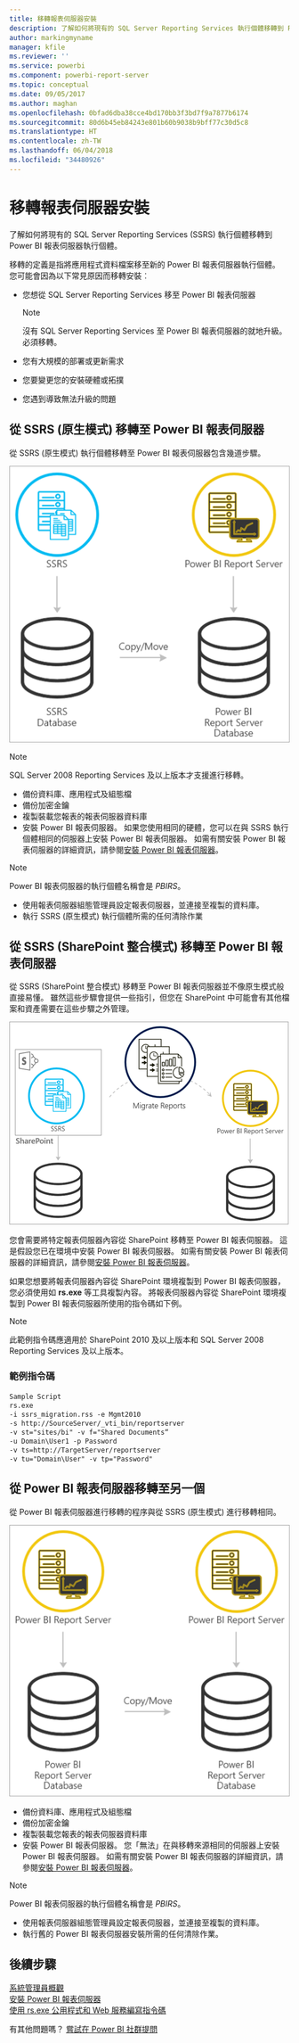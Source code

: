 ```yaml
---
title: 移轉報表伺服器安裝
description: 了解如何將現有的 SQL Server Reporting Services 執行個體移轉到 Power BI 報表伺服器執行個體。
author: markingmyname
manager: kfile
ms.reviewer: ''
ms.service: powerbi
ms.component: powerbi-report-server
ms.topic: conceptual
ms.date: 09/05/2017
ms.author: maghan
ms.openlocfilehash: 0bfad6dba38cce4bd170bb3f3bd7f9a7877b6174
ms.sourcegitcommit: 80d6b45eb84243e801b60b9038b9bff77c30d5c8
ms.translationtype: HT
ms.contentlocale: zh-TW
ms.lasthandoff: 06/04/2018
ms.locfileid: "34480926"
---
```

# <a name="migrate-a-report-server-installation"></a>移轉報表伺服器安裝
了解如何將現有的 SQL Server Reporting Services (SSRS) 執行個體移轉到 Power BI 報表伺服器執行個體。

移轉的定義是指將應用程式資料檔案移至新的 Power BI 報表伺服器執行個體。 您可能會因為以下常見原因而移轉安裝︰

* 您想從 SQL Server Reporting Services 移至 Power BI 報表伺服器
  
  > [!NOTE]
  > 沒有 SQL Server Reporting Services 至 Power BI 報表伺服器的就地升級。 必須移轉。
  > 
  > 
* 您有大規模的部署或更新需求
* 您要變更您的安裝硬體或拓撲
* 您遇到導致無法升級的問題

## <a name="migrating-to-power-bi-report-server-from-ssrs-native-mode"></a>從 SSRS (原生模式) 移轉至 Power BI 報表伺服器
從 SSRS (原生模式) 執行個體移轉至 Power BI 報表伺服器包含幾道步驟。

![](media/migrate-report-server/migrate-from-ssrs-native.png "從 SSRS 原生模式移轉至 Power BI 報表伺服器")

> [!NOTE]
> SQL Server 2008 Reporting Services 及以上版本才支援進行移轉。
> 
> 

* 備份資料庫、應用程式及組態檔
* 備份加密金鑰
* 複製裝載您報表的報表伺服器資料庫
* 安裝 Power BI 報表伺服器。 如果您使用相同的硬體，您可以在與 SSRS 執行個體相同的伺服器上安裝 Power BI 報表伺服器。 如需有關安裝 Power BI 報表伺服器的詳細資訊，請參閱[安裝 Power BI 報表伺服器](install-report-server.md)。

> [!NOTE]
> Power BI 報表伺服器的執行個體名稱會是 *PBIRS*。
> 
> 

* 使用報表伺服器組態管理員設定報表伺服器，並連接至複製的資料庫。
* 執行 SSRS (原生模式) 執行個體所需的任何清除作業

## <a name="migration-to-power-bi-report-server-from-ssrs-sharepoint-integrated-mode"></a>從 SSRS (SharePoint 整合模式) 移轉至 Power BI 報表伺服器
從 SSRS (SharePoint 整合模式) 移轉至 Power BI 報表伺服器並不像原生模式般直接易懂。 雖然這些步驟會提供一些指引，但您在 SharePoint 中可能會有其他檔案和資產需要在這些步驟之外管理。

![](media/migrate-report-server/migrate-from-ssrs-sharepoint.png "從 SSRS SharePoint 整合模式移轉至 Power BI 報表伺服器")

您會需要將特定報表伺服器內容從 SharePoint 移轉至 Power BI 報表伺服器。 這是假設您已在環境中安裝 Power BI 報表伺服器。 如需有關安裝 Power BI 報表伺服器的詳細資訊，請參閱[安裝 Power BI 報表伺服器](install-report-server.md)。

如果您想要將報表伺服器內容從 SharePoint 環境複製到 Power BI 報表伺服器，您必須使用如 **rs.exe** 等工具複製內容。 將報表伺服器內容從 SharePoint 環境複製到 Power BI 報表伺服器所使用的指令碼如下例。

> [!NOTE]
> 此範例指令碼應適用於 SharePoint 2010 及以上版本和 SQL Server 2008 Reporting Services 及以上版本。
> 
> 

### <a name="sample-script"></a>範例指令碼
```
Sample Script
rs.exe
-i ssrs_migration.rss -e Mgmt2010
-s http://SourceServer/_vti_bin/reportserver
-v st="sites/bi" -v f="Shared Documents“
-u Domain\User1 -p Password
-v ts=http://TargetServer/reportserver
-v tu="Domain\User" -v tp="Password"
```

## <a name="migrateing-from-one-power-bi-report-server-to-another"></a>從 Power BI 報表伺服器移轉至另一個
從 Power BI 報表伺服器進行移轉的程序與從 SSRS (原生模式) 進行移轉相同。

![](media/migrate-report-server/migrate-from-pbirs.png "從 Power BI 報表伺服器移轉至 Power BI 報表伺服器")

* 備份資料庫、應用程式及組態檔
* 備份加密金鑰
* 複製裝載您報表的報表伺服器資料庫
* 安裝 Power BI 報表伺服器。 您「無法」在與移轉來源相同的伺服器上安裝 Power BI 報表伺服器。 如需有關安裝 Power BI 報表伺服器的詳細資訊，請參閱[安裝 Power BI 報表伺服器](install-report-server.md)。

> [!NOTE]
> Power BI 報表伺服器的執行個體名稱會是 *PBIRS*。
> 
> 

* 使用報表伺服器組態管理員設定報表伺服器，並連接至複製的資料庫。
* 執行舊的 Power BI 報表伺服器安裝所需的任何清除作業。

## <a name="next-steps"></a>後續步驟
[系統管理員概觀](admin-handbook-overview.md)  
[安裝 Power BI 報表伺服器](install-report-server.md)  
[使用 rs.exe 公用程式和 Web 服務編寫指令碼](https://docs.microsoft.com/sql/reporting-services/tools/script-with-the-rs-exe-utility-and-the-web-service)

有其他問題嗎？ [嘗試在 Power BI 社群提問](https://community.powerbi.com/)

